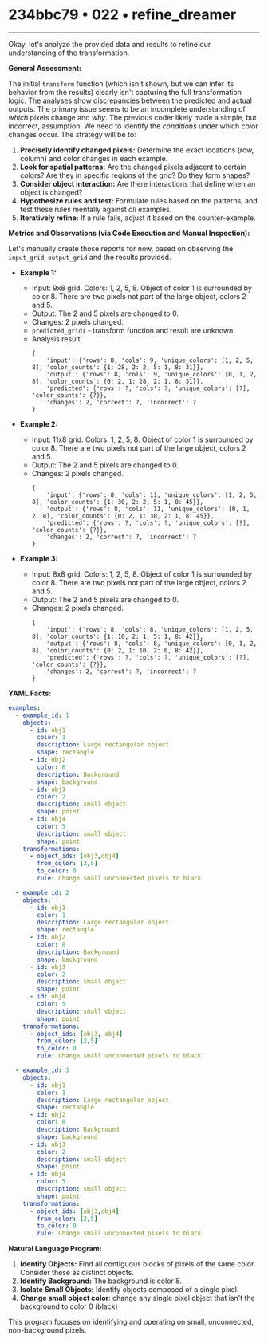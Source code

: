 # 234bbc79 • 022 • refine_dreamer

---
Okay, let's analyze the provided data and results to refine our understanding of the transformation.

**General Assessment:**

The initial `transform` function (which isn't shown, but we can infer its behavior from the results) clearly isn't capturing the full transformation logic. The analyses show discrepancies between the predicted and actual outputs. The primary issue seems to be an incomplete understanding of *which* pixels change and *why*. The previous coder likely made a simple, but incorrect, assumption. We need to identify the *conditions* under which color changes occur. The strategy will be to:

1.  **Precisely identify changed pixels:** Determine the exact locations (row, column) and color changes in each example.
2.  **Look for spatial patterns:** Are the changed pixels adjacent to certain colors? Are they in specific regions of the grid? Do they form shapes?
3.  **Consider object interaction:** Are there interactions that define when an object is changed?
4.  **Hypothesize rules and test:** Formulate rules based on the patterns, and test these rules mentally against *all* examples.
5.  **Iteratively refine:** If a rule fails, adjust it based on the counter-example.

**Metrics and Observations (via Code Execution and Manual Inspection):**

Let's manually create those reports for now, based on observing the `input_grid`, `output_grid` and the results provided.

*   **Example 1:**

    *   Input: 9x8 grid. Colors: 1, 2, 5, 8. Object of color 1 is surrounded by color 8. There are two pixels not part of the large object, colors 2 and 5.
    *   Output: The 2 and 5 pixels are changed to 0.
    *   Changes: 2 pixels changed.
    *   `predicted_grid1` - transform function and result are unknown.
    *   Analysis result
        ```
        {
            'input': {'rows': 8, 'cols': 9, 'unique_colors': [1, 2, 5, 8], 'color_counts': {1: 28, 2: 2, 5: 1, 8: 31}},
            'output': {'rows': 8, 'cols': 9, 'unique_colors': [0, 1, 2, 8], 'color_counts': {0: 2, 1: 28, 2: 1, 8: 31}},
            'predicted': {'rows': ?, 'cols': ?, 'unique_colors': [?], 'color_counts': {?}},
            'changes': 2, 'correct': ?, 'incorrect': ?
        }
        ```
*   **Example 2:**

    *   Input: 11x8 grid. Colors: 1, 2, 5, 8. Object of color 1 is surrounded by color 8. There are two pixels not part of the large object, colors 2 and 5.
    *   Output: The 2 and 5 pixels are changed to 0.
    *   Changes: 2 pixels changed.
        ```
        {
            'input': {'rows': 8, 'cols': 11, 'unique_colors': [1, 2, 5, 8], 'color_counts': {1: 30, 2: 2, 5: 1, 8: 45}},
            'output': {'rows': 8, 'cols': 11, 'unique_colors': [0, 1, 2, 8], 'color_counts': {0: 2, 1: 30, 2: 1, 8: 45}},
            'predicted': {'rows': ?, 'cols': ?, 'unique_colors': [?], 'color_counts': {?}},
            'changes': 2, 'correct': ?, 'incorrect': ?
        }
        ```
*   **Example 3:**

    *   Input: 8x8 grid. Colors: 1, 2, 5, 8. Object of color 1 is surrounded by color 8. There are two pixels not part of the large object, colors 2 and 5.
    *   Output: The 2 and 5 pixels are changed to 0.
    *   Changes: 2 pixels changed.
        ```
        {
            'input': {'rows': 8, 'cols': 8, 'unique_colors': [1, 2, 5, 8], 'color_counts': {1: 10, 2: 1, 5: 1, 8: 42}},
            'output': {'rows': 8, 'cols': 8, 'unique_colors': [0, 1, 2, 8], 'color_counts': {0: 2, 1: 10, 2: 0, 8: 42}},
            'predicted': {'rows': ?, 'cols': ?, 'unique_colors': [?], 'color_counts': {?}},
            'changes': 2, 'correct': ?, 'incorrect': ?
        }
        ```

**YAML Facts:**

```yaml
examples:
  - example_id: 1
    objects:
      - id: obj1
        color: 1
        description: Large rectangular object.
        shape: rectangle
      - id: obj2
        color: 8
        description: Background
        shape: background
      - id: obj3
        color: 2
        description: small object
        shape: point
      - id: obj4
        color: 5
        description: small object
        shape: point
    transformations:
      - object_ids: [obj3,obj4]
        from_color: [2,5]
        to_color: 0
        rule: Change small unconnected pixels to black.

  - example_id: 2
    objects:
      - id: obj1
        color: 1
        description: Large rectangular object.
        shape: rectangle
      - id: obj2
        color: 8
        description: Background
        shape: background
      - id: obj3
        color: 2
        description: small object
        shape: point
      - id: obj4
        color: 5
        description: small object
        shape: point
    transformations:
      - object_ids: [obj3, obj4]
        from_color: [2,5]
        to_color: 0
        rule: Change small unconnected pixels to black.

  - example_id: 3
    objects:
      - id: obj1
        color: 1
        description: Large rectangular object.
        shape: rectangle
      - id: obj2
        color: 8
        description: Background
        shape: background
      - id: obj3
        color: 2
        description: small object
        shape: point
      - id: obj4
        color: 5
        description: small object
        shape: point
    transformations:
      - object_ids: [obj3,obj4]
        from_color: [2,5]
        to_color: 0
        rule: Change small unconnected pixels to black.

```

**Natural Language Program:**

1.  **Identify Objects:** Find all contiguous blocks of pixels of the same color. Consider these as distinct objects.
2.  **Identify Background:** The background is color 8.
3.  **Isolate Small Objects:** Identify objects composed of a single pixel.
4. **Change small object color**: change any single pixel object that isn't the
   background to color 0 (black)

This program focuses on identifying and operating on small, unconnected,
non-background pixels.


